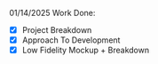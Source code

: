 01/14/2025 Work Done:
- [x] Project Breakdown 
- [x] Approach To Development
- [x] Low Fidelity Mockup + Breakdown
